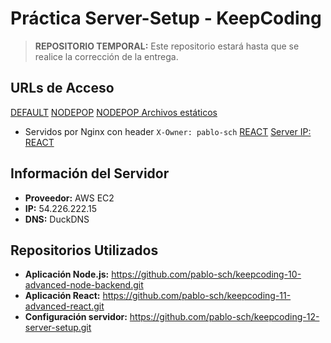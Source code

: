 # Práctica Server-Setup - KeepCoding
> **REPOSITORIO TEMPORAL:** Este repositorio estará hasta que se realice la corrección de la entrega.

## URLs de Acceso
[DEFAULT](https://kc-server-psch.duckdns.org/)
[NODEPOP](https://nodepop.kc-server-psch.duckdns.org/)
[NODEPOP Archivos estáticos](https://nodepop.kc-server-psch.duckdns.org/public/)
   - Servidos por Nginx con header `X-Owner: pablo-sch`
[REACT](https://react.kc-server-psch.duckdns.org/)
[Server IP: REACT](http://54.226.222.15)

## Información del Servidor
- **Proveedor:** AWS EC2
- **IP:** 54.226.222.15
- **DNS:** DuckDNS

## Repositorios Utilizados
- **Aplicación Node.js:** https://github.com/pablo-sch/keepcoding-10-advanced-node-backend.git
- **Aplicación React:** https://github.com/pablo-sch/keepcoding-11-advanced-react.git
- **Configuración servidor:** https://github.com/pablo-sch/keepcoding-12-server-setup.git
